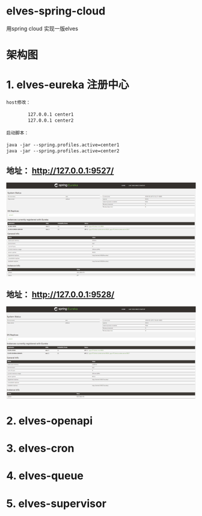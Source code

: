 # elves-spring-cloud
用spring cloud 实现一版elves


# 架构图


# 1. elves-eureka 注册中心

	host修改：

			127.0.0.1 center1
			127.0.0.1 center2

	启动脚本：

	java -jar --spring.profiles.active=center1
	java -jar --spring.profiles.active=center2


## 地址： http://127.0.0.1:9527/

![](img/center1.png)


## 地址： http://127.0.0.1:9528/

![](img/center2.png)


# 2. elves-openapi

# 3. elves-cron

# 4. elves-queue

# 5. elves-supervisor

